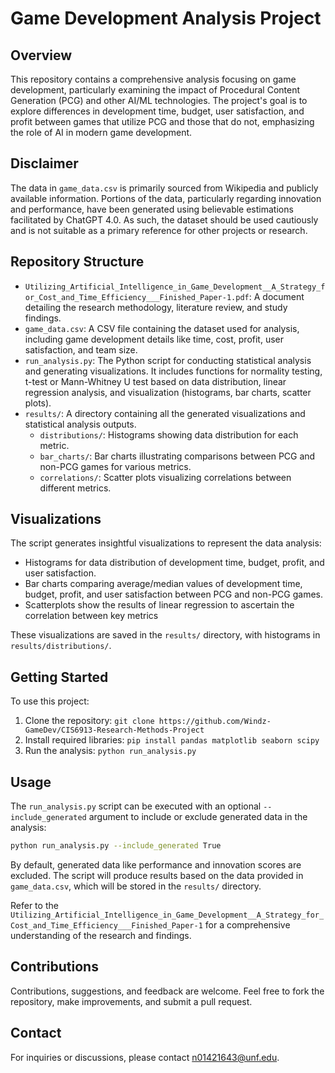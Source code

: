 # Game Development Analysis Project

## Overview

This repository contains a comprehensive analysis focusing on game development, particularly examining the impact of Procedural Content Generation (PCG) and other AI/ML technologies. The project's goal is to explore differences in development time, budget, user satisfaction, and profit between games that utilize PCG and those that do not, emphasizing the role of AI in modern game development.

## Disclaimer

The data in `game_data.csv` is primarily sourced from Wikipedia and publicly available information. Portions of the data, particularly regarding innovation and performance, have been generated using believable estimations facilitated by ChatGPT 4.0. As such, the dataset should be used cautiously and is not suitable as a primary reference for other projects or research.

## Repository Structure
- `Utilizing_Artificial_Intelligence_in_Game_Development__A_Strategy_for_Cost_and_Time_Efficiency___Finished_Paper-1.pdf`: A document detailing the research methodology, literature review, and study findings.
- `game_data.csv`: A CSV file containing the dataset used for analysis, including game development details like time, cost, profit, user satisfaction, and team size.
- `run_analysis.py`: The Python script for conducting statistical analysis and generating visualizations. It includes functions for normality testing, t-test or Mann-Whitney U test based on data distribution, linear regression analysis, and visualization (histograms, bar charts, scatter plots).
- `results/`: A directory containing all the generated visualizations and statistical analysis outputs.
  - `distributions/`: Histograms showing data distribution for each metric.
  - `bar_charts/`: Bar charts illustrating comparisons between PCG and non-PCG games for various metrics.
  - `correlations/`: Scatter plots visualizing correlations between different metrics.

## Visualizations

The script generates insightful visualizations to represent the data analysis:

- Histograms for data distribution of development time, budget, profit, and user satisfaction.
- Bar charts comparing average/median values of development time, budget, profit, and user satisfaction between PCG and non-PCG games.
- Scatterplots show the results of linear regression to ascertain the correlation between key metrics

These visualizations are saved in the `results/` directory, with histograms in `results/distributions/`.

## Getting Started

To use this project:
1. Clone the repository: `git clone https://github.com/Windz-GameDev/CIS6913-Research-Methods-Project`
2. Install required libraries: `pip install pandas matplotlib seaborn scipy`
3. Run the analysis: `python run_analysis.py`

## Usage

The `run_analysis.py` script can be executed with an optional `--include_generated` argument to include or exclude generated data in the analysis:

```bash
python run_analysis.py --include_generated True
```

By default, generated data like performance and innovation scores are excluded. The script will produce results based on the data provided in `game_data.csv`, which will be stored in the `results/` directory.

Refer to the `Utilizing_Artificial_Intelligence_in_Game_Development__A_Strategy_for_Cost_and_Time_Efficiency___Finished_Paper-1` for a comprehensive understanding of the research and findings.

## Contributions

Contributions, suggestions, and feedback are welcome. Feel free to fork the repository, make improvements, and submit a pull request.

## Contact

For inquiries or discussions, please contact n01421643@unf.edu.

